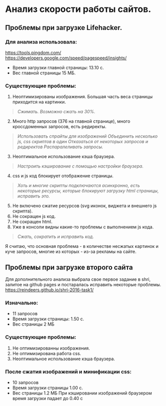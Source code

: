 # Анализ скорости работы сайтов.

## Проблемы при загрузке Lifehacker.

### Для анализа использовала:
https://tools.pingdom.com/
https://developers.google.com/speed/pagespeed/insights/

* Время загрузки главной страницы: 13.10 с.
* Вес главной страницы 15 МБ.

### Существующие проблемы:
1. Неоптимизированы изображения. Большая часть веса страницы приходится на картинки. 
> *Сжимать. Возможно сжать на 30%.*

2. Много http запросов (376 на главной странице), много кроссдоменных запросов, есть редиректы. 
> *Использовать спрайты для изображений*
> *Объединить несколько js, css скриптов в один*
> *Отказаться от некоторых запросов и редиректов*
> *Распаралеливать запросы.*

3. Неоптимальное использование кэша браузера.
> *Настроить кэширование с помощью настройки браузера.*

4. css и js код блокирует отображение страницы.
> *Хоть и многие скрипты подключаются асинхронно, есть некоторые ресурсы, которые блокируют загрузку html страницы, исправить это.*

5. Не включено сжатие ресурсов (svg иконок, виджета и внешнего js скрипта).
6. Не сокращен js код.
7. Не сокращен html.
8. Уже в консоли видны какие-то проблемы с выполнением js кода.
> *Сжать, сократить и исправить код.*

Я считаю, что основная проблема - в количестве несжатых картинок и куче запросов, многие из которых - из-за рекламы на сайте.

## Проблемы при загрузке второго сайта
Для дополнительного анализа выбрала свое первое задание в shri, залитое на github pages и постаралась исправить некоторые проблемы.
https://reindeers.github.io/shri-2016-task1/

### Изначально: 
* 11 запросов
* Время загрузки страницы: 1.50 с.
* Вес страницы 2 MБ

### Существующие проблемы:
1. Не оптимизированны изображения.
2. Не оптимизирована работа css.
3. Неоптимальное использование кэша браузера.

### После сжатия изображений и минификации css:
* 10 запросов
* Время загрузки страницы 1.00 с.
* Вес страницы 1.2 MБ
При кэшировании изображений браузером время загрузки падает до 0.40 с
